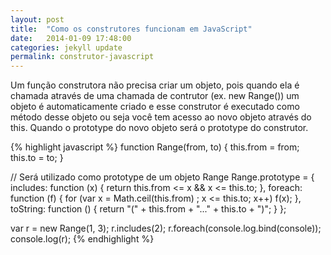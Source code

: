 ```yaml
---
layout: post
title:  "Como os construtores funcionam em JavaScript"
date:   2014-01-09 17:48:00
categories: jekyll update
permalink: construtor-javascript
---
```


Um função construtora não precisa criar um objeto, pois quando ela é chamada através de uma chamada de contrutor (ex. new Range()) um objeto é automaticamente criado e esse construtor é executado como método desse objeto ou seja você tem acesso ao novo objeto através do this. Quando o prototype do novo objeto será o prototype do construtor.
 
{% highlight javascript %}
function Range(from, to) {
    this.from = from;
    this.to = to;
}
 
// Será utilizado como prototype de um objeto Range
Range.prototype = {
    includes: function (x) {
        return this.from <= x && x <= this.to;
    },
    foreach: function (f) {
        for (var x = Math.ceil(this.from) ; x <= this.to; x++)
            f(x);
    },
    toString: function () {
        return "(" + this.from + "..." + this.to + ")";
    }
};
 
var r = new Range(1, 3);
r.includes(2);
r.foreach(console.log.bind(console));
console.log(r);
{% endhighlight %}
